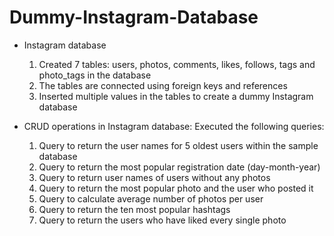 # Dummy-Instagram-Database

- Instagram database
  1. Created 7 tables: users, photos, comments, likes, follows, tags and photo_tags in the database 
  2. The tables are connected using foreign keys and references
  3. Inserted multiple values in the tables to create a dummy Instagram database
  
- CRUD operations in Instagram database: Executed the following queries: 
  1. Query to return the user names for 5 oldest users within the sample database
  2. Query to return the most popular registration date (day-month-year)
  3. Query to return user names of users without any photos
  4. Query to return the most popular photo and the user who posted it
  5. Query to calculate average number of photos per user
  6. Query to return the ten most popular hashtags
  7. Query to return the users who have liked every single photo
